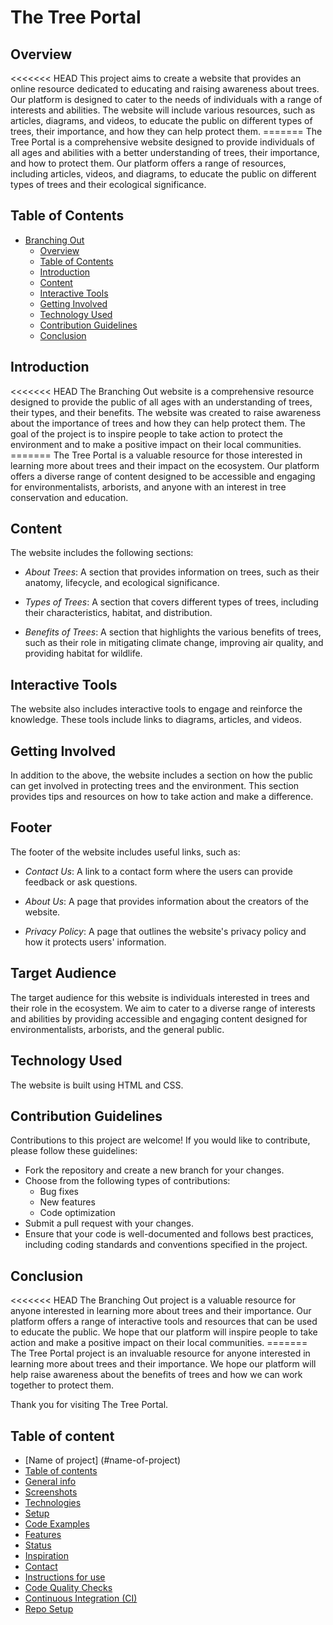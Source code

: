 # The Tree Portal

## Overview

<<<<<<< HEAD This project aims to create a website that provides an online
resource dedicated to educating and raising awareness about trees. Our platform
is designed to cater to the needs of individuals with a range of interests and
abilities. The website will include various resources, such as articles,
diagrams, and videos, to educate the public on different types of trees, their
importance, and how they can help protect them. ======= The Tree Portal is a
comprehensive website designed to provide individuals of all ages and abilities
with a better understanding of trees, their importance, and how to protect them.
Our platform offers a range of resources, including articles, videos, and
diagrams, to educate the public on different types of trees and their ecological
significance.



## Table of Contents

- [Branching Out](#branching-out)
  - [Overview](#overview)
  - [Table of Contents](#table-of-contents)
  - [Introduction](#introduction)
  - [Content](#content)
  - [Interactive Tools](#interactive-tools)
  - [Getting Involved](#getting-involved)
  - [Technology Used](#technology-used)
  - [Contribution Guidelines](#contribution-guidelines)
  - [Conclusion](#conclusion)

## Introduction

<<<<<<< HEAD The Branching Out website is a comprehensive resource designed to
provide the public of all ages with an understanding of trees, their types, and
their benefits. The website was created to raise awareness about the importance
of trees and how they can help protect them. The goal of the project is to
inspire people to take action to protect the environment and to make a positive
impact on their local communities. ======= The Tree Portal is a valuable
resource for those interested in learning more about trees and their impact on
the ecosystem. Our platform offers a diverse range of content designed to be
accessible and engaging for environmentalists, arborists, and anyone with an
interest in tree conservation and education.



## Content

The website includes the following sections:

- _About Trees_: A section that provides information on trees, such as their
  anatomy, lifecycle, and ecological significance.

- _Types of Trees_: A section that covers different types of trees, including
  their characteristics, habitat, and distribution.

- _Benefits of Trees_: A section that highlights the various benefits of trees,
  such as their role in mitigating climate change, improving air quality, and
  providing habitat for wildlife.

## Interactive Tools

The website also includes interactive tools to engage and reinforce the
knowledge. These tools include links to diagrams, articles, and videos.

## Getting Involved

In addition to the above, the website includes a section on how the public can
get involved in protecting trees and the environment. This section provides tips
and resources on how to take action and make a difference.


## Footer

The footer of the website includes useful links, such as:

- _Contact Us_: A link to a contact form where the users can provide feedback or
  ask questions.

- _About Us_: A page that provides information about the creators of the
  website.

- _Privacy Policy_: A page that outlines the website's privacy policy and how it
  protects users' information.

## Target Audience

The target audience for this website is individuals interested in trees and
their role in the ecosystem. We aim to cater to a diverse range of interests and
abilities by providing accessible and engaging content designed for
environmentalists, arborists, and the general public.


## Technology Used

The website is built using HTML and CSS.

## Contribution Guidelines

Contributions to this project are welcome! If you would like to contribute,
please follow these guidelines:

- Fork the repository and create a new branch for your changes.
- Choose from the following types of contributions:
  - Bug fixes
  - New features
  - Code optimization
- Submit a pull request with your changes.
- Ensure that your code is well-documented and follows best practices, including
  coding standards and conventions specified in the project.

## Conclusion

<<<<<<< HEAD The Branching Out project is a valuable resource for anyone
interested in learning more about trees and their importance. Our platform
offers a range of interactive tools and resources that can be used to educate
the public. We hope that our platform will inspire people to take action and
make a positive impact on their local communities. ======= The Tree Portal
project is an invaluable resource for anyone interested in learning more about
trees and their importance. We hope our platform will help raise awareness about
the benefits of trees and how we can work together to protect them.

Thank you for visiting The Tree Portal.

## Table of content

- [Name of project] (#name-of-project)
- [Table of contents](#table-of-contents)
- [General info](#general-info)
- [Screenshots](#screenshots)
- [Technologies](#technologies)
- [Setup](#setup)
- [Code Examples](#code-examples)
- [Features](#features)
- [Status](#status)
- [Inspiration](#inspiration)
- [Contact](#contact)
- [Instructions for use](#instructions-for-use)
- [Code Quality Checks](#code-quality-checks)
- [Continuous Integration (CI)](#continuous-integration-ci)
- [Repo Setup](#repo-setup)
